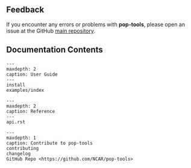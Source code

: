 ```{include} ../../README.md

```

## Feedback

If you encounter any errors or problems with **pop-tools**, please open an issue at the GitHub [main repository](http://github.com/NCAR/pop-tools/issues).

## Documentation Contents

```{toctree}
---
maxdepth: 2
caption: User Guide
---
install
examples/index
```

```{toctree}
---
maxdepth: 2
caption: Reference
---
api.rst
```

```{toctree}
---
maxdepth: 1
caption: Contribute to pop-tools
contributing
changelog
GitHub Repo <https://github.com/NCAR/pop-tools>
```
